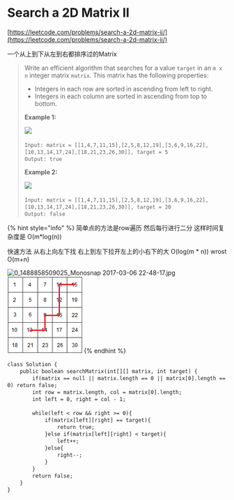 # Search a 2D Matrix II

[https://leetcode.com/problems/search-a-2d-matrix-ii/](https://leetcode.com/problems/search-a-2d-matrix-ii/)

一个从上到下从左到右都排序过的Matrix

> Write an efficient algorithm that searches for a value `target` in an `m x n` integer matrix `matrix`. This matrix has the following properties:
>
> * Integers in each row are sorted in ascending from left to right.
> * Integers in each column are sorted in ascending from top to bottom.
>
> &#x20;
>
> **Example 1:**
>
> ![](https://assets.leetcode.com/uploads/2020/11/24/searchgrid2.jpg)
>
> ```
> Input: matrix = [[1,4,7,11,15],[2,5,8,12,19],[3,6,9,16,22],[10,13,14,17,24],[18,21,23,26,30]], target = 5
> Output: true
> ```
>
> **Example 2:**
>
> ![](https://assets.leetcode.com/uploads/2020/11/24/searchgrid.jpg)
>
> ```
> Input: matrix = [[1,4,7,11,15],[2,5,8,12,19],[3,6,9,16,22],[10,13,14,17,24],[18,21,23,26,30]], target = 20
> Output: false
> ```

{% hint style="info" %}
简单点的方法是row遍历 然后每行进行二分 这样时间复杂度是 O(m\*log(n))

快速方法 从右上向左下找   右上到左下拉开左上的小右下的大  O(log(m \* n)) wrost O(m+n)

![0\_1488858509025\_Monosnap 2017-03-06 22-48-17.jpg](https://leetcode.com/uploads/files/1488858512318-monosnap-2017-03-06-22-48-17.jpg)![](../.gitbook/assets/image.png)
{% endhint %}

```
class Solution {
    public boolean searchMatrix(int[][] matrix, int target) {
        if(matrix == null || matrix.length == 0 || matrix[0].length == 0) return false;
        int row = matrix.length, col = matrix[0].length;
        int left = 0, right = col - 1;
        
        while(left < row && right >= 0){
            if(matrix[left][right] == target){
                return true;
            }else if(matrix[left][right] < target){
                left++;
            }else{
                right--;
            }
        }
        return false;
    }
}
```
